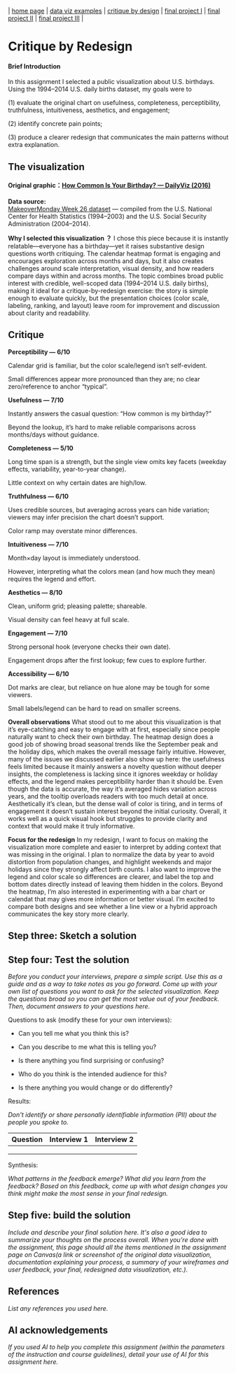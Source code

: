 | [home page](https://yiweiwang89.github.io/YiweiWang_dataviz_portfolio/) | [data viz examples](dataviz-examples) | [critique by design](critique-by-design) | [final project I](final-project-part-one) | [final project II](final-project-part-two) | [final project III](final-project-part-three) |

# Critique by Redesign
#### Brief Introduction
In this assignment I selected a public visualization about U.S. birthdays. Using the 1994–2014 U.S. daily births dataset, my goals were to 

(1) evaluate the original chart on usefulness, completeness, perceptibility, truthfulness, intuitiveness, aesthetics, and engagement;

(2) identify concrete pain points; 

(3) produce a clearer redesign that communicates the main patterns without extra explanation.

## The visualization
#### Original graphic：[How Common Is Your Birthday? — DailyViz (2016)](http://thedailyviz.com/2016/09/17/how-common-is-your-birthday-dailyviz/)

**Data source:**  
[MakeoverMonday Week 26 dataset](https://data.world/makeovermonday/2021w26) — compiled from the U.S. National Center for Health Statistics (1994–2003) and the U.S. Social Security Administration (2004–2014).

**Why I selected this visualization ？**
I chose this piece because it is instantly relatable—everyone has a birthday—yet it raises substantive design questions worth critiquing. The calendar heatmap format is engaging and encourages exploration across months and days, but it also creates challenges around scale interpretation, visual density, and how readers compare days within and across months. The topic combines broad public interest with credible, well-scoped data (1994–2014 U.S. daily births), making it ideal for a critique-by-redesign exercise: the story is simple enough to evaluate quickly, but the presentation choices (color scale, labeling, ranking, and layout) leave room for improvement and discussion about clarity and readability.
 
## Critique
**Perceptibility — 6/10**

Calendar grid is familiar, but the color scale/legend isn’t self-evident.

Small differences appear more pronounced than they are; no clear zero/reference to anchor “typical”.

**Usefulness — 7/10**

Instantly answers the casual question: “How common is my birthday?”

Beyond the lookup, it’s hard to make reliable comparisons across months/days without guidance.

**Completeness — 5/10**

Long time span is a strength, but the single view omits key facets (weekday effects, variability, year-to-year change).

Little context on why certain dates are high/low.

**Truthfulness — 6/10**

Uses credible sources, but averaging across years can hide variation; viewers may infer precision the chart doesn’t support.

Color ramp may overstate minor differences.

**Intuitiveness — 7/10**

Month×day layout is immediately understood.

However, interpreting what the colors mean (and how much they mean) requires the legend and effort.

**Aesthetics — 8/10**

Clean, uniform grid; pleasing palette; shareable.

Visual density can feel heavy at full scale.

**Engagement — 7/10**

Strong personal hook (everyone checks their own date).

Engagement drops after the first lookup; few cues to explore further.

**Accessibility — 6/10**

Dot marks are clear, but reliance on hue alone may be tough for some viewers.

Small labels/legend can be hard to read on smaller screens.

**Overall observations**
What stood out to me about this visualization is that it’s eye-catching and easy to engage with at first, especially since people naturally want to check their own birthday. The heatmap design does a good job of showing broad seasonal trends like the September peak and the holiday dips, which makes the overall message fairly intuitive. However, many of the issues we discussed earlier also show up here: the usefulness feels limited because it mainly answers a novelty question without deeper insights, the completeness is lacking since it ignores weekday or holiday effects, and the legend makes perceptibility harder than it should be. Even though the data is accurate, the way it’s averaged hides variation across years, and the tooltip overloads readers with too much detail at once. Aesthetically it’s clean, but the dense wall of color is tiring, and in terms of engagement it doesn’t sustain interest beyond the initial curiosity. Overall, it works well as a quick visual hook but struggles to provide clarity and context that would make it truly informative.

**Focus for the redesign**
In my redesign, I want to focus on making the visualization more complete and easier to interpret by adding context that was missing in the original. I plan to normalize the data by year to avoid distortion from population changes, and highlight weekends and major holidays since they strongly affect birth counts. I also want to improve the legend and color scale so differences are clearer, and label the top and bottom dates directly instead of leaving them hidden in the colors. Beyond the heatmap, I’m also interested in experimenting with a bar chart or calendat that may gives more information or better visual. I’m excited to compare both designs and see whether a line view or a hybrid approach communicates the key story more clearly.

## Step three: Sketch a solution

## Step four: Test the solution

_Before you conduct your interviews, prepare a simple script.  Use this as a guide and as a way to take notes as you go forward. Come up with your own list of questions you want to ask for the selected visualization. Keep the questions broad so you can get the most value out of your feedback. Then, document answers to your questions here._

Questions to ask (modify these for your own interviews): 

- Can you tell me what you think this is?

- Can you describe to me what this is telling you?

- Is there anything you find surprising or confusing?

- Who do you think is the intended audience for this?

- Is there anything you would change or do differently?

Results: 

_Don't identify or share personally identifiable information (PII) about the people you spoke to._


| Question | Interview 1 | Interview 2 |
|----------|-------------|-------------|
|          |             |             |
|          |             |             |
|          |             |             |

Synthesis: 

_What patterns in the feedback emerge?  What did you learn from the feedback?  Based on this feedback, come up with what design changes you think might make the most sense in your final redesign._

## Step five: build the solution

_Include and describe your final solution here. It's also a good idea to summarize your thoughts on the process overall. When you're done with the assignment, this page should all the items mentioned in the assignment page on Canvas(a link or screenshot of the original data visualization, documentation explaining your process, a summary of your wireframes and user feedback, your final, redesigned data visualization, etc.)._

## References
_List any references you used here._

## AI acknowledgements
_If you used AI to help you complete this assignment (within the parameters of the instruction and course guidelines), detail your use of AI for this assignment here._

